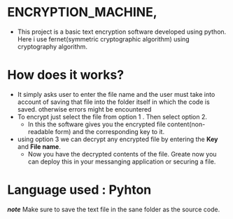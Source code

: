 # ENCRYPTION_MACHINE,
* This project is a basic text encryption software developed using python. Here i use fernet(symmetric cryptographic algorithm) using cryptography algorithm. 
# How does it works?
 * It simply asks user to enter the file name and the user must take into account of saving that file into the folder itself in which the code is saved. otherwise errors might be encountered 
 * To encrypt just select the file from option 1 . Then select option 2. 
    * In this the software gives you the encrypted file content(non-readable form) and the corresponding key to it.  
 * using option 3 we can decrypt any encrypted file by entering the **Key** and **File name**.
   * Now you have the decrypted contents of the file. Greate now you can deploy this in your messanging application or securing a file.
 # Language used : Pyhton 
 
 ***note***
   Make sure to save the text file in the sane folder as the source code.
